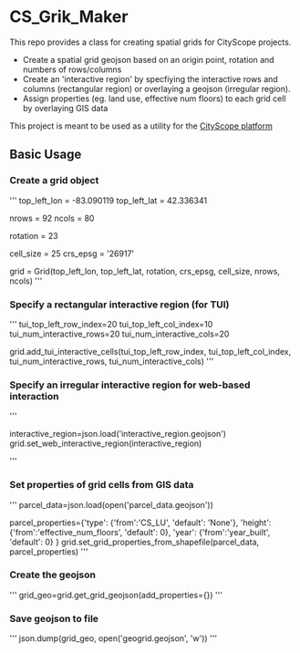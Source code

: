 # CS_Grik_Maker

This repo provides a class for creating spatial grids for CityScope projects.
- Create a spatial grid geojson based on an origin point, rotation and numbers of rows/columns
- Create an 'interactive region' by specfiying the interactive rows and columns (rectangular region) or overlaying a geojson (irregular region).
- Assign properties (eg. land use, effective num floors) to each grid cell by overlaying GIS data

This project is meant to be used as a utility for the [CityScope platform](https://github.com/CityScope)

## Basic Usage
### Create a grid object
'''
top_left_lon =  -83.090119
top_left_lat = 42.336341

nrows = 92
ncols = 80

rotation = 23


cell_size = 25
crs_epsg = '26917'

grid = Grid(top_left_lon, top_left_lat, rotation,
            crs_epsg, cell_size, nrows, ncols)
'''

### Specify a rectangular interactive region (for TUI)
'''
tui_top_left_row_index=20
tui_top_left_col_index=10
tui_num_interactive_rows=20
tui_num_interactive_cols=20

grid.add_tui_interactive_cells(tui_top_left_row_index, tui_top_left_col_index,
                                  tui_num_interactive_rows, tui_num_interactive_cols)
'''

### Specify an irregular interactive region for web-based interaction
'''

interactive_region=json.load('interactive_region.geojson')
grid.set_web_interactive_region(interactive_region)

'''
### Set properties of grid cells from GIS data
'''
parcel_data=json.load(open('parcel_data.geojson'))
    
parcel_properties={'type': {'from':'CS_LU', 'default': 'None'}, 
                   'height': {'from':'effective_num_floors', 'default': 0},
                   'year': {'from':'year_built', 'default': 0}
                   }
grid.set_grid_properties_from_shapefile(parcel_data, parcel_properties)
'''

### Create the geojson
'''
grid_geo=grid.get_grid_geojson(add_properties={})
'''

### Save geojson to file
'''
json.dump(grid_geo, open('geogrid.geojson', 'w'))
'''

